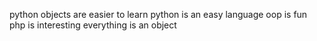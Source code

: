 python objects are easier to learn
python is an easy language
oop is fun
php is interesting
everything is an object
